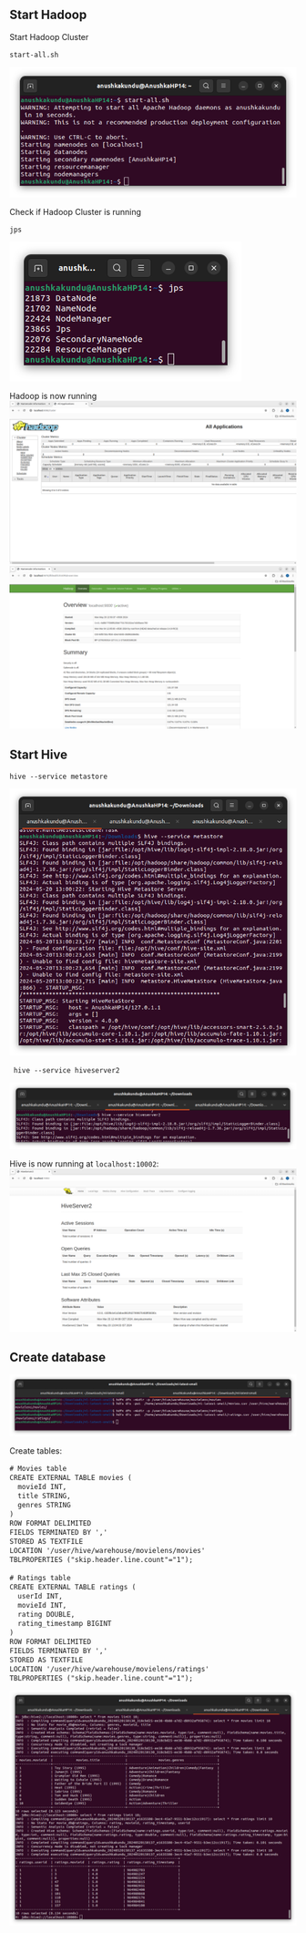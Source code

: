## Start Hadoop
Start Hadoop Cluster
```
start-all.sh

```
![Start Hadoop Cluster](img/start-all.png)

Check if Hadoop Cluster is running
```
jps

```
![Check if Hadoop Cluster is running](img/jps.png)

Hadoop is now running
![localhost:8088](img/localhost:8088.png)
![localhost:9870](img/localhost:9870.png)

## Start Hive
```
hive --service metastore
```
![metastore](img/hive-metastore.png)
```
 hive --service hiveserver2
```
![hiveserver2](img/hiveserver2.png)

Hive is now running at `localhost:10002`: 
![web-hive-running](img/web-hive-running.png)


## Create database
![img/put-csv.png](img/put-csv.png)

Create tables: 
```mysql
# Movies table
CREATE EXTERNAL TABLE movies (
  movieId INT,
  title STRING,
  genres STRING
)
ROW FORMAT DELIMITED
FIELDS TERMINATED BY ','
STORED AS TEXTFILE
LOCATION '/user/hive/warehouse/movielens/movies'
TBLPROPERTIES ("skip.header.line.count"="1");

# Ratings table
CREATE EXTERNAL TABLE ratings (
  userId INT,
  movieId INT,
  rating DOUBLE,
  rating_timestamp BIGINT
)
ROW FORMAT DELIMITED
FIELDS TERMINATED BY ','
STORED AS TEXTFILE
LOCATION '/user/hive/warehouse/movielens/ratings'
TBLPROPERTIES ("skip.header.line.count"="1");
```
![img/tables1.png](img/tables1.png)
